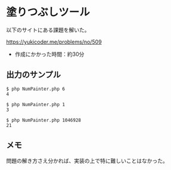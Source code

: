 # 塗りつぶしツール

以下のサイトにある課題を解いた。

https://yukicoder.me/problems/no/509

- 作成にかかった時間：約30分

## 出力のサンプル

```
$ php NumPainter.php 6
4

$ php NumPainter.php 1
3

$ php NumPainter.php 1046928
21
```

## メモ

問題の解き方さえ分かれば、実装の上で特に難しいことはなかった。
